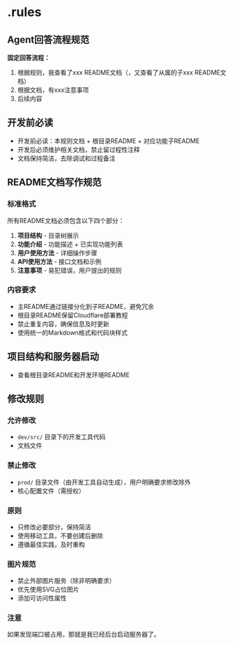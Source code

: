 # .rules

## Agent回答流程规范
**固定回答流程：**
1. 根据规则，我查看了xxx README文档（，又查看了从属的子xxx README文档）
2. 根据文档，有xxx注意事项
3. 后续内容

## 开发前必读
- 开发前必读：本规则文档 + 根目录README + 对应功能子README
- 开发后必须维护相关文档，禁止留过程性注释
- 文档保持简洁，去除调试和过程备注

## README文档写作规范

### 标准格式
所有README文档必须包含以下四个部分：
1. **项目结构** - 目录树展示
2. **功能介绍** - 功能描述 + 已实现功能列表
3. **用户使用方法** - 详细操作步骤
4. **API使用方法** - 接口文档和示例
5. **注意事项** - 易犯错误，用户提出的规则

### 内容要求
- 主README通过链接分化到子README，避免冗余
- 根目录README保留Cloudflare部署教程
- 禁止重复内容，确保信息及时更新
- 使用统一的Markdown格式和代码块样式

## 项目结构和服务器启动
- 查看根目录README和开发环境README

## 修改规则

### 允许修改
- `dev/src/` 目录下的开发工具代码
- 文档文件

### 禁止修改
- `prod/` 目录文件（由开发工具自动生成），用户明确要求修改除外
- 核心配置文件（需授权）

### 原则
- 只修改必要部分，保持简洁
- 使用移动工具，不要创建后删除
- 遵循最佳实践，及时重构

### 图片规范
- 禁止外部图片服务（除非明确要求）
- 优先使用SVG占位图片
- 添加可访问性属性

### 注意
如果发现端口被占用，那就是我已经后台启动服务器了。